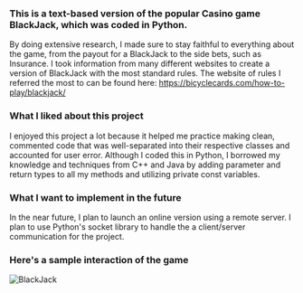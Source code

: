 ### This is a text-based version of the popular Casino game BlackJack, which was coded in Python.
By doing extensive research, I made sure to stay faithful to everything about the game, from the payout for a BlackJack to the side bets, such as Insurance.
I took information from many different websites to create a version of BlackJack with the most standard rules.
The website of rules I referred the most to can be found here: https://bicyclecards.com/how-to-play/blackjack/

### What I liked about this project
I enjoyed this project a lot because it helped me practice making clean, commented code that was well-separated into their respective classes and accounted for user error.
Although I coded this in Python, I borrowed my knowledge and techniques from C++ and Java
by adding parameter and return types to all my methods and utilizing private const variables.

### What I want to implement in the future
In the near future, I plan to launch an online version using a remote server.
I plan to use Python's socket library to handle the a client/server communication for the project.

### Here's a sample interaction of the game

![BlackJack](https://user-images.githubusercontent.com/56369636/86093056-3a3fa680-ba63-11ea-82cc-6fbe4abdc7d7.JPG)
